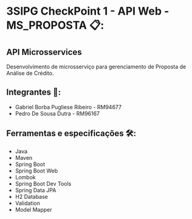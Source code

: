# 3SIPG CheckPoint 1 - API Web - MS_PROPOSTA  📋:
## API Microsservices

Desenvolvimento de microsserviço para gerenciamento de Proposta de Análise de Crédito.



## Integrantes 🧔:

- Gabriel Borba Pugliese Ribeiro - RM94677
- Pedro De Sousa Dutra - RM96167



## Ferramentas e especificações 🛠️:

- Java
- Maven
- Spring Boot
- Spring Boot Web
- Lombok
- Spring Boot Dev Tools
- Spring Data JPA
- H2 Database
- Validation
- Model Mapper